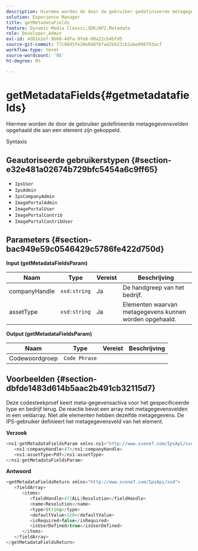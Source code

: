 ```yaml
---
description: Hiermee worden de door de gebruiker gedefinieerde metagegevensvelden opgehaald die aan een element zijn gekoppeld.
solution: Experience Manager
title: getMetadataFields
feature: Dynamic Media Classic,SDK/API,Metadata
role: Developer,Admin
exl-id: 4d01e2e7-9b68-4dfa-9fe8-08a22cb4bfd5
source-git-commit: 77c88d5fe20e048f6fad2bb23cb1abe090793acf
workflow-type: tm+mt
source-wordcount: '95'
ht-degree: 0%

---
```


# getMetadataFields{#getmetadatafields}

Hiermee worden de door de gebruiker gedefinieerde metagegevensvelden opgehaald die aan een element zijn gekoppeld.

Syntaxis

## Geautoriseerde gebruikerstypen {#section-e32e481a02674b729bfc5454a6c9ff65}

* `IpsUser`
* `IpsAdmin`
* `IpsCompanyAdmin`
* `ImagePortalAdmin`
* `ImagePortalUser`
* `ImagePortalContrib`
* `ImagePortalContribUser`

## Parameters {#section-bac949e59c0546429c5786fe422d750d}

**Input (getMetadataFieldsParam)**

| Naam | Type | Vereist | Beschrijving |
|---|---|---|---|
| companyHandle | `xsd:string` | Ja | De handgreep van het bedrijf. |
| assetType | `xsd:string` | Ja | Elementen waarvan metagegevens kunnen worden opgehaald. |

**Output (getMetadataFieldsParam)**

| Naam | Type | Vereist | Beschrijving |
|---|---|---|---|
| Codewoordgroep | `Code Phrase` |  |  |

## Voorbeelden {#section-dbfde1483d614b5aac2b491cb32115d7}

Deze codesteekproef keert meta-gegevensactiva voor het gespecificeerde type en bedrijf terug. De reactie bevat een array met metagegevensvelden in een veldarray. Niet alle elementen hebben dezelfde metagegevens. De IPS-gebruiker definieert het metagegevensveld van het element.

**Verzoek**

```java
<ns1:getMetadataFieldsParam xmlns:ns1="http://www.scene7.com/IpsApi/xsd">
   <ns1:companyHandle>47</ns1:companyHandle>
   <ns1:assetType>Pdf</ns1:assetType>
</ns1:getMetadataFieldsParam>
```

**Antwoord**

```java
<getMetadataFieldsReturn xmlns="http://www.scene7.com/IpsApi/xsd">
   <fieldArray>
      <items>
         <fieldHandle>47|ALL|Resolution</fieldHandle>
         <name>Resolution</name>
         <type>String</type>
         <defaultValue>120</defaultValue>
         <isRequired>false</isRequired>
         <isUserDefined>true</isUserDefined>
      </items>
   </fieldArray>
</getMetadataFieldsReturn>
```
